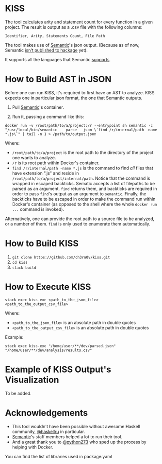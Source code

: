 # KISS

The tool calculates arity and statement count for every function in a given project.
The result is output as a .csv file with the following columns:

`Identifier, Arity, Statements Count, File Path`

The tool makes use of [Semantic](https://github.com/github/semantic)'s json output.
(Because as of now, Semantic [isn't published to hackage](https://github.com/github/semantic/issues/16) yet).

It supports all the languages that Semantic [supports](https://github.com/github/semantic#language-support)

# How to Build AST in JSON

Before one can run KISS, it's required to first have an AST to analyze.
KISS expects one in particular json format, the one that Semantic outputs.

1. Pull [Semantic](https://github.com/github/semantic/packages/11609)'s container.

2. Run it, passing a command like this:

```
docker run -v /root/path/to/a/project:/r --entrypoint sh semantic -c "/usr/local/bin/semantic -- parse --json \`find /r/internal/path -name *.js\`" | tail -n 1 > /path/to/output.json
```

Where:

- `/root/path/to/a/project` is the root path to the directory of the project one wants to analyze.
- `/r` is its root path within Docker's container.
- `find /r/internal/path -name *.js` is the command to find _all_ files that have extension ".js" and reside in `/root/path/to/a/project/internal/path`.
Notice that the command is wrapped in escaped backticks. Sematic accepts a list of filepaths to be parsed as an argument. `find` returns them, and backticks are required in order to pass `find`'s output as an argument to `semantic`. Finally, the backticks have to be escaped in order to make the command run within Docker's container (as opposed to the shell where the whole `docker run ...` command is invoked).

Alternatively, one can provide the root path to a source file to be analyzed, or a number of them. `find` is only used to enumerate them automatically.

# How to Build KISS

1. `git clone https://github.com/ch3rn0v/kiss.git`
2. `cd kiss`
3. `stack build`

# How to Execute KISS

`stack exec kiss-exe <path_to_the_json_file> <path_to_the_output_csv_file>`

Where:

- `<path_to_the_json_file>` is an absolute path in double quotes
- `<path_to_the_output_csv_file>` is an absolute path in double quotes

Example:

`stack exec kiss-exe "/home/user/**/dev/parsed.json" "/home/user/**/dev/analysis/results.csv"`

# Example of KISS Output's Visualization

To be added.

# Acknowledgements

- This tool wouldn't have been possible without awesome Haskell community, [@haskellru](https://t.me/haskellru) in particular.
- [Semantic](https://github.com/github/semantic)'s staff members helped a lot to run their tool.
- And a great thank you to [@python273](https://github.com/python273) who sped up the process by helping with Docker.

You can find the list of libraries used in package.yaml
